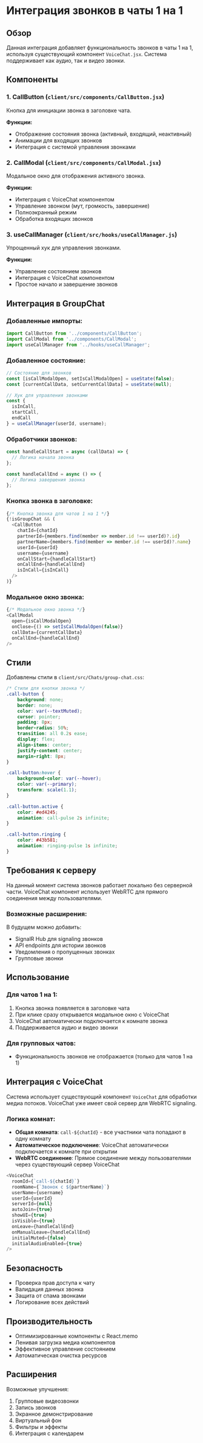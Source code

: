 # Интеграция звонков в чаты 1 на 1

## Обзор

Данная интеграция добавляет функциональность звонков в чаты 1 на 1, используя существующий компонент `VoiceChat.jsx`. Система поддерживает как аудио, так и видео звонки.

## Компоненты

### 1. CallButton (`client/src/components/CallButton.jsx`)
Кнопка для инициации звонка в заголовке чата.

**Функции:**
- Отображение состояния звонка (активный, входящий, неактивный)
- Анимации для входящих звонков
- Интеграция с системой управления звонками

### 2. CallModal (`client/src/components/CallModal.jsx`)
Модальное окно для отображения активного звонка.

**Функции:**
- Интеграция с VoiceChat компонентом
- Управление звонком (мут, громкость, завершение)
- Полноэкранный режим
- Обработка входящих звонков

### 3. useCallManager (`client/src/hooks/useCallManager.js`)
Упрощенный хук для управления звонками.

**Функции:**
- Управление состоянием звонков
- Интеграция с VoiceChat компонентом
- Простое начало и завершение звонков

## Интеграция в GroupChat

### Добавленные импорты:
```javascript
import CallButton from '../components/CallButton';
import CallModal from '../components/CallModal';
import useCallManager from '../hooks/useCallManager';
```

### Добавленное состояние:
```javascript
// Состояние для звонков
const [isCallModalOpen, setIsCallModalOpen] = useState(false);
const [currentCallData, setCurrentCallData] = useState(null);

// Хук для управления звонками
const {
  isInCall,
  startCall,
  endCall
} = useCallManager(userId, username);
```

### Обработчики звонков:
```javascript
const handleCallStart = async (callData) => {
  // Логика начала звонка
};

const handleCallEnd = async () => {
  // Логика завершения звонка
};
```

### Кнопка звонка в заголовке:
```javascript
{/* Кнопка звонка для чатов 1 на 1 */}
{!isGroupChat && (
  <CallButton
    chatId={chatId}
    partnerId={members.find(member => member.id !== userId)?.id}
    partnerName={members.find(member => member.id !== userId)?.name}
    userId={userId}
    username={username}
    onCallStart={handleCallStart}
    onCallEnd={handleCallEnd}
    isInCall={isInCall}
  />
)}
```

### Модальное окно звонка:
```javascript
{/* Модальное окно звонка */}
<CallModal
  open={isCallModalOpen}
  onClose={() => setIsCallModalOpen(false)}
  callData={currentCallData}
  onCallEnd={handleCallEnd}
/>
```

## Стили

Добавлены стили в `client/src/Chats/group-chat.css`:

```css
/* Стили для кнопки звонка */
.call-button {
    background: none;
    border: none;
    color: var(--textMuted);
    cursor: pointer;
    padding: 8px;
    border-radius: 50%;
    transition: all 0.2s ease;
    display: flex;
    align-items: center;
    justify-content: center;
    margin-right: 8px;
}

.call-button:hover {
    background-color: var(--hover);
    color: var(--primary);
    transform: scale(1.1);
}

.call-button.active {
    color: #ed4245;
    animation: call-pulse 2s infinite;
}

.call-button.ringing {
    color: #43b581;
    animation: ringing-pulse 1s infinite;
}
```

## Требования к серверу

На данный момент система звонков работает локально без серверной части. VoiceChat компонент использует WebRTC для прямого соединения между пользователями.

### Возможные расширения:

В будущем можно добавить:
- SignalR Hub для signaling звонков
- API endpoints для истории звонков
- Уведомления о пропущенных звонках
- Групповые звонки

## Использование

### Для чатов 1 на 1:
1. Кнопка звонка появляется в заголовке чата
2. При клике сразу открывается модальное окно с VoiceChat
3. VoiceChat автоматически подключается к комнате звонка
4. Поддерживается аудио и видео звонки

### Для групповых чатов:
- Функциональность звонков не отображается (только для чатов 1 на 1)

## Интеграция с VoiceChat

Система использует существующий компонент `VoiceChat` для обработки медиа потоков. VoiceChat уже имеет свой сервер для WebRTC signaling.

### Логика комнат:

- **Общая комната**: `call-${chatId}` - все участники чата попадают в одну комнату
- **Автоматическое подключение**: VoiceChat автоматически подключается к комнате при открытии
- **WebRTC соединение**: Прямое соединение между пользователями через существующий сервер VoiceChat

```javascript
<VoiceChat
  roomId={`call-${chatId}`}
  roomName={`Звонок с ${partnerName}`}
  userName={username}
  userId={userId}
  serverId={null}
  autoJoin={true}
  showUI={true}
  isVisible={true}
  onLeave={handleCallEnd}
  onManualLeave={handleCallEnd}
  initialMuted={false}
  initialAudioEnabled={true}
/>
```

## Безопасность

- Проверка прав доступа к чату
- Валидация данных звонка
- Защита от спама звонками
- Логирование всех действий

## Производительность

- Оптимизированные компоненты с React.memo
- Ленивая загрузка медиа компонентов
- Эффективное управление состоянием
- Автоматическая очистка ресурсов

## Расширения

Возможные улучшения:
1. Групповые видеозвонки
2. Запись звонков
3. Экранное демонстрирование
4. Виртуальный фон
5. Фильтры и эффекты
6. Интеграция с календарем 